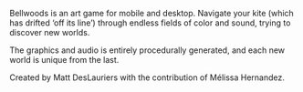 Bellwoods is an art game for mobile and desktop. Navigate your kite (which has drifted ‘off its line’) through endless fields of color and sound, trying to discover new worlds.

The graphics and audio is entirely procedurally generated, and each new world is unique from the last.

Created by Matt DesLauriers with the contribution of Mélissa Hernandez.